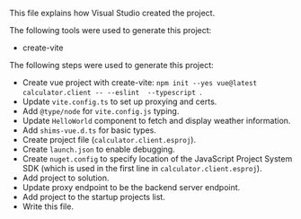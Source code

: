 This file explains how Visual Studio created the project.

The following tools were used to generate this project:
- create-vite

The following steps were used to generate this project:
- Create vue project with create-vite: `npm init --yes vue@latest calculator.client -- --eslint  --typescript `.
- Update `vite.config.ts` to set up proxying and certs.
- Add `@type/node` for `vite.config.js` typing.
- Update `HelloWorld` component to fetch and display weather information.
- Add `shims-vue.d.ts` for basic types.
- Create project file (`calculator.client.esproj`).
- Create `launch.json` to enable debugging.
- Create `nuget.config` to specify location of the JavaScript Project System SDK (which is used in the first line in `calculator.client.esproj`).
- Add project to solution.
- Update proxy endpoint to be the backend server endpoint.
- Add project to the startup projects list.
- Write this file.
